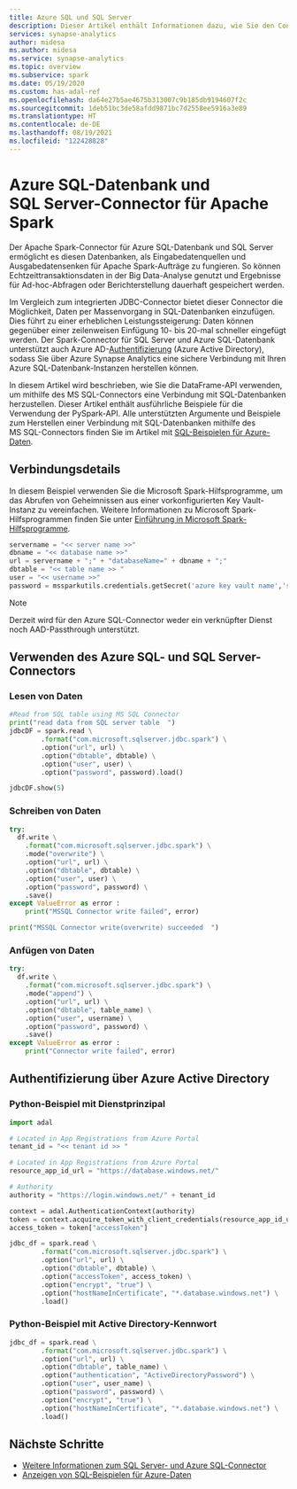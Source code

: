 ```yaml
---
title: Azure SQL und SQL Server
description: Dieser Artikel enthält Informationen dazu, wie Sie den Connector zum Verschieben von Daten zwischen Azure MS SQL und serverlosen Apache Spark-Pools verwenden.
services: synapse-analytics
author: midesa
ms.author: midesa
ms.service: synapse-analytics
ms.topic: overview
ms.subservice: spark
ms.date: 05/19/2020
ms.custom: has-adal-ref
ms.openlocfilehash: da64e27b5ae4675b313007c9b185db9194607f2c
ms.sourcegitcommit: 1deb51bc3de58afdd9871bc7d2558ee5916a3e89
ms.translationtype: HT
ms.contentlocale: de-DE
ms.lasthandoff: 08/19/2021
ms.locfileid: "122428828"
---
```

# <a name="azure-sql-database-and-sql-server-connector-for-apache-spark"></a>Azure SQL-Datenbank und SQL Server-Connector für Apache Spark
Der Apache Spark-Connector für Azure SQL-Datenbank und SQL Server ermöglicht es diesen Datenbanken, als Eingabedatenquellen und Ausgabedatensenken für Apache Spark-Aufträge zu fungieren. So können Echtzeittransaktionsdaten in der Big Data-Analyse genutzt und Ergebnisse für Ad-hoc-Abfragen oder Berichterstellung dauerhaft gespeichert werden.

Im Vergleich zum integrierten JDBC-Connector bietet dieser Connector die Möglichkeit, Daten per Massenvorgang in SQL-Datenbanken einzufügen. Dies führt zu einer erheblichen Leistungssteigerung: Daten können gegenüber einer zeilenweisen Einfügung 10- bis 20-mal schneller eingefügt werden. Der Spark-Connector für SQL Server und Azure SQL-Datenbank unterstützt auch Azure AD-[Authentifizierung](/sql/connect/spark/connector#azure-active-directory-authentication) (Azure Active Directory), sodass Sie über Azure Synapse Analytics eine sichere Verbindung mit Ihren Azure SQL-Datenbank-Instanzen herstellen können. 

In diesem Artikel wird beschrieben, wie Sie die DataFrame-API verwenden, um mithilfe des MS SQL-Connectors eine Verbindung mit SQL-Datenbanken herzustellen. Dieser Artikel enthält ausführliche Beispiele für die Verwendung der PySpark-API. Alle unterstützten Argumente und Beispiele zum Herstellen einer Verbindung mit SQL-Datenbanken mithilfe des MS SQL-Connectors finden Sie im Artikel mit [SQL-Beispielen für Azure-Daten](https://github.com/microsoft/sql-server-samples#azure-data-sql-samples-repository).


  
## <a name="connection-details"></a>Verbindungsdetails
In diesem Beispiel verwenden Sie die Microsoft Spark-Hilfsprogramme, um das Abrufen von Geheimnissen aus einer vorkonfigurierten Key Vault-Instanz zu vereinfachen. Weitere Informationen zu Microsoft Spark-Hilfsprogrammen finden Sie unter [Einführung in Microsoft Spark-Hilfsprogramme](../microsoft-spark-utilities.md).

```python
servername = "<< server name >>"
dbname = "<< database name >>"
url = servername + ";" + "databaseName=" + dbname + ";"
dbtable = "<< table name >> "
user = "<< username >>" 
password = mssparkutils.credentials.getSecret('azure key vault name','secret name')
```

> [!NOTE]
> Derzeit wird für den Azure SQL-Connector weder ein verknüpfter Dienst noch AAD-Passthrough unterstützt.

## <a name="use-the-azure-sql-and-sql-server-connector"></a>Verwenden des Azure SQL- und SQL Server-Connectors

### <a name="read-data"></a>Lesen von Daten
```python
#Read from SQL table using MS SQL Connector
print("read data from SQL server table  ")
jdbcDF = spark.read \
        .format("com.microsoft.sqlserver.jdbc.spark") \
        .option("url", url) \
        .option("dbtable", dbtable) \
        .option("user", user) \
        .option("password", password).load()

jdbcDF.show(5)
```

### <a name="write-data"></a>Schreiben von Daten
```python
try:
  df.write \
    .format("com.microsoft.sqlserver.jdbc.spark") \
    .mode("overwrite") \
    .option("url", url) \
    .option("dbtable", dbtable) \
    .option("user", user) \
    .option("password", password) \
    .save()
except ValueError as error :
    print("MSSQL Connector write failed", error)

print("MSSQL Connector write(overwrite) succeeded  ")
```
### <a name="append-data"></a>Anfügen von Daten
```python
try:
  df.write \
    .format("com.microsoft.sqlserver.jdbc.spark") \
    .mode("append") \
    .option("url", url) \
    .option("dbtable", table_name) \
    .option("user", username) \
    .option("password", password) \
    .save()
except ValueError as error :
    print("Connector write failed", error)
```

## <a name="azure-active-directory-authentication"></a>Authentifizierung über Azure Active Directory

### <a name="python-example-with-service-principal"></a>Python-Beispiel mit Dienstprinzipal
```python
import adal

# Located in App Registrations from Azure Portal
tenant_id = "<< tenant id >> "

# Located in App Registrations from Azure Portal
resource_app_id_url = "https://database.windows.net/"

# Authority
authority = "https://login.windows.net/" + tenant_id

context = adal.AuthenticationContext(authority)
token = context.acquire_token_with_client_credentials(resource_app_id_url, service_principal_id, service_principal_secret)
access_token = token["accessToken"]

jdbc_df = spark.read \
        .format("com.microsoft.sqlserver.jdbc.spark") \
        .option("url", url) \
        .option("dbtable", dbtable) \
        .option("accessToken", access_token) \
        .option("encrypt", "true") \
        .option("hostNameInCertificate", "*.database.windows.net") \
        .load()
```

### <a name="python-example-with-active-directory-password"></a>Python-Beispiel mit Active Directory-Kennwort
```python
jdbc_df = spark.read \
        .format("com.microsoft.sqlserver.jdbc.spark") \
        .option("url", url) \
        .option("dbtable", table_name) \
        .option("authentication", "ActiveDirectoryPassword") \
        .option("user", user_name) \
        .option("password", password) \
        .option("encrypt", "true") \
        .option("hostNameInCertificate", "*.database.windows.net") \
        .load()
```

## <a name="next-steps"></a>Nächste Schritte
- [Weitere Informationen zum SQL Server- und Azure SQL-Connector](/sql/connect/spark/connector)
- [Anzeigen von SQL-Beispielen für Azure-Daten](https://github.com/microsoft/sql-server-samples)

